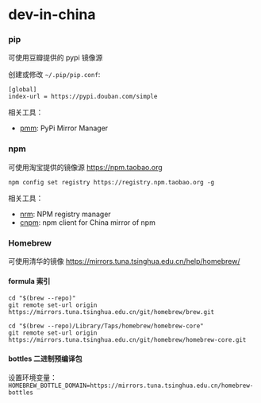 # dev-in-china

### pip

可使用豆瓣提供的 pypi 镜像源

创建或修改 `~/.pip/pip.conf`:

```
[global]
index-url = https://pypi.douban.com/simple
```

相关工具：

* [pmm](https://github.com/wong2/pmm): PyPi Mirror Manager

### npm

可使用淘宝提供的镜像源 <https://npm.taobao.org>

`npm config set registry https://registry.npm.taobao.org -g`

相关工具：

* [nrm](https://github.com/Pana/nrm): NPM registry manager
* [cnpm](https://github.com/cnpm/cnpm): npm client for China mirror of npm

### Homebrew

可使用清华的镜像 <https://mirrors.tuna.tsinghua.edu.cn/help/homebrew/>

#### formula 索引

```
cd "$(brew --repo)"
git remote set-url origin https://mirrors.tuna.tsinghua.edu.cn/git/homebrew/brew.git

cd "$(brew --repo)/Library/Taps/homebrew/homebrew-core"
git remote set-url origin https://mirrors.tuna.tsinghua.edu.cn/git/homebrew/homebrew-core.git
```

#### bottles 二进制预编译包

设置环境变量： `HOMEBREW_BOTTLE_DOMAIN=https://mirrors.tuna.tsinghua.edu.cn/homebrew-bottles`
